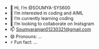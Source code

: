 - 👋 Hi, I’m @SOUMYA-SYS600
- 👀 I’m interested in coding and AIML
- 🌱 I’m currently learning coding
- 💞️ I’m looking to collaborate on Instsgram 
- 📫 Soumyaranjan01230321@gmail.com
- 😄 Pronouns: ...
- ⚡ Fun fact: ...

<!---
SOUMYA-SYS600/SOUMYA-SYS600 is a ✨ special ✨ repository because its `README.md` (this file) appears on your GitHub profile.
You can click the Preview link to take a look at your changes.
--->
